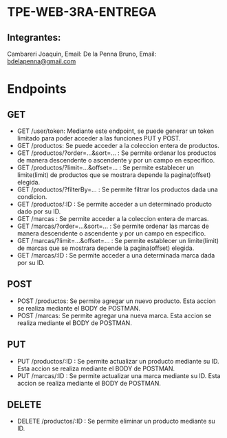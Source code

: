 # TPE-WEB-3RA-ENTREGA
## Integrantes:
Cambareri Joaquin, Email: 
De la Penna Bruno, Email: bdelapenna@gmail.com

# Endpoints

## GET
- GET /user/token: Mediante este endpoint, se puede generar un token limitado para poder acceder a las funciones PUT y POST.
- GET /productos: Se puede acceder a la coleccion entera de productos.
- GET /productos/?order=...&sort=... : Se permite ordenar los productos de manera descendente o ascendente y por un campo en especifico.
- GET /productos/?limit=...&offset=... : Se permite establecer un limite(limit) de productos que se mostrara depende la pagina(offset) elegida.
- GET /productos/?filterBy=... : Se permite filtrar los productos dada una condicion.
- GET /productos/:ID : Se permite acceder a un determinado producto dado por su ID.
- GET /marcas : Se permite acceder a la coleccion entera de marcas.
- GET /marcas/?order=...&sort=... : Se permite ordenar las marcas de manera descendente o ascendente y por un campo en especifico.
- GET /marcas/?limit=...&offset=... : Se permite establecer un limite(limit) de marcas que se mostrara depende la pagina(offset) elegida.
- GET /marcas/:ID : Se permite acceder a una determinada marca dada por su ID.

## POST
- POST /productos: Se permite agregar un nuevo producto. Esta accion se realiza mediante el BODY de POSTMAN.
- POST /marcas: Se permite agregar una nueva marca. Esta accion se realiza mediante el BODY de POSTMAN.

## PUT
- PUT /productos/:ID : Se permite actualizar un producto mediante su ID. Esta accion se realiza mediante el BODY de POSTMAN.
- PUT /marcas/:ID : Se permite actualizar una marca mediante su ID. Esta accion se realiza mediante el BODY de POSTMAN.

## DELETE
- DELETE /productos/:ID : Se permite eliminar un producto mediante su ID.
